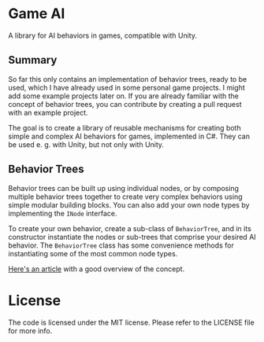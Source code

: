 # Game AI

A library for AI behaviors in games, compatible with Unity.

## Summary

So far this only contains an implementation of behavior trees, ready to be used, which I have already used in some personal game projects. I might add some example projects later on. If you are already familiar with the concept of behavior trees, you can contribute by creating a pull request with an example project.

The goal is to create a library of reusable mechanisms for creating both simple and complex AI behaviors for games, implemented in C#. They can be used e. g. with Unity, but not only with Unity.

## Behavior Trees

Behavior trees can be built up using individual nodes, or by composing multiple behavior trees together to create very complex behaviors using simple modular building blocks. You can also add your own node types by implementing the `INode` interface.

To create your own behavior, create a sub-class of `BehaviorTree`, and in its constructor instantiate the nodes or sub-trees that comprise your desired AI behavior. The `BehaviorTree` class has some convenience methods for instantiating some of the most common node types.

[Here's an article](https://www.gamasutra.com/blogs/ChrisSimpson/20140717/221339/Behavior_trees_for_AI_How_they_work.php) with a good overview of the concept.

# License

The code is licensed under the MIT license. Please refer to the LICENSE file for more info.
